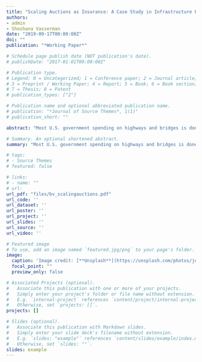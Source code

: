 ```yaml
---
title: "Scaling Auctions as Insurance: A Case Study in Infrastructure Procurement"
authors:
- admin
- Shoshana Vasserman
date: "2019-09-17T00:00:00Z"
doi: ""
publication: "*Working Paper*"

# Schedule page publish date (NOT publication's date).
# publishDate: "2017-01-01T00:00:00Z"

# Publication type.
# Legend: 0 = Uncategorized; 1 = Conference paper; 2 = Journal article;
# 3 = Preprint / Working Paper; 4 = Report; 5 = Book; 6 = Book section;
# 7 = Thesis; 8 = Patent
# publication_types: ["2"]

# Publication name and optional abbreviated publication name.
# publication: "*Journal of Source Themes*, 1(1)"
# publication_short: ""

abstract: "Most U.S. government spending on highways and bridges is done through “scaling” procurement auctions, in which private construction firms submit unit price bids for each piece of material required to complete a project. Using data on bridge maintenance projects undertaken by the Massachusetts Department of Transportation (MassDOT), we present evidence that firm bidding behavior in this context is consistent with optimal skewing under risk aversion: firms limit their risk exposure by placing lower unit bids on items with greater uncertainty. We estimate bidders’ risk aversion, the risk in each auction, and the distribution of bidders’ private costs. Simulating equilibrium item-level bids under counterfactual settings, we estimate the fraction of project spending that is due to risk and evaluate auction mechanisms under consideration by policymakers. We find that scaling auctions provide substantial savings relative to lump sum auctions and show how our framework can be used to evaluate alternative auction designs."

# Summary. An optional shortened abstract.
summary: "Most U.S. government spending on highways and bridges is done through “scaling” procurement auctions, in which private construction firms submit unit price bids for each piece of material required to complete a project. Using data on bridge maintenance projects undertaken by the Massachusetts Department of Transportation (MassDOT), we present evidence that firm bidding behavior in this context is consistent with optimal skewing under risk aversion: firms limit their risk exposure by placing lower unit bids on items with greater uncertainty. We estimate bidders’ risk aversion, the risk in each auction, and the distribution of bidders’ private costs. Simulating equilibrium item-level bids under counterfactual settings, we estimate the fraction of project spending that is due to risk and evaluate auction mechanisms under consideration by policymakers. We find that scaling auctions provide substantial savings relative to lump sum auctions and show how our framework can be used to evaluate alternative auction designs."

# tags:
# - Source Themes
# featured: false

# links:
# - name: ""
# url:
url_pdf: "files/bv_scalingauctions.pdf"
url_code: ''
url_dataset: ''
url_poster: ''
url_project: ''
url_slides: ''
url_source: ''
url_video: ''

# Featured image
# To use, add an image named `featured.jpg/png` to your page's folder. 
image:
  caption: 'Image credit: [**Unsplash**](https://unsplash.com/photos/jdD8gXaTZsc)'
  focal_point: ""
  preview_only: false

# Associated Projects (optional).
#   Associate this publication with one or more of your projects.
#   Simply enter your project's folder or file name without extension.
#   E.g. `internal-project` references `content/project/internal-project/index.md`.
#   Otherwise, set `projects: []`.
projects: []

# Slides (optional).
#   Associate this publication with Markdown slides.
#   Simply enter your slide deck's filename without extension.
#   E.g. `slides: "example"` references `content/slides/example/index.md`.
#   Otherwise, set `slides: ""`.
slides: example
---
```


